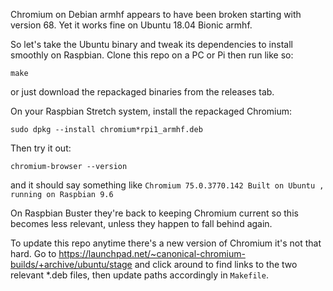 Chromium on Debian armhf appears to have been broken starting with version 68.
Yet it works fine on Ubuntu 18.04 Bionic armhf.

So let's take the Ubuntu binary and tweak its dependencies to install smoothly on
Raspbian. Clone this repo on a PC or Pi then run like so:

    make

or just download the repackaged binaries from the releases tab.

On your Raspbian Stretch system, install the repackaged Chromium:

    sudo dpkg --install chromium*rpi1_armhf.deb

Then try it out:

    chromium-browser --version

and it should say something like `Chromium 75.0.3770.142 Built on Ubuntu , running on Raspbian 9.6`

On Raspbian Buster they're back to keeping Chromium current so this
becomes less relevant, unless they happen to fall behind again.

To update this repo anytime there's a new version of Chromium
it's not that hard. Go to
https://launchpad.net/~canonical-chromium-builds/+archive/ubuntu/stage
and click around to find links to the two relevant \*.deb files, then
update paths accordingly in `Makefile`.
